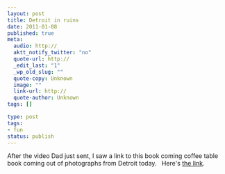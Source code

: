 ```yaml
---
layout: post
title: Detroit in ruins
date: 2011-01-08
published: true
meta:
  audio: http://
  aktt_notify_twitter: "no"
  quote-url: http://
  _edit_last: "1"
  _wp_old_slug: ""
  quote-copy: Unknown
  image: ""
  link-url: http://
  quote-author: Unknown
tags: []

type: post
tags:
- fun
status: publish
---
```

After the video Dad just sent, I saw a link to this book coming coffee table book coming out of photographs from Detroit today.   Here's [the link](http://gu.com/p/2m5bv).
